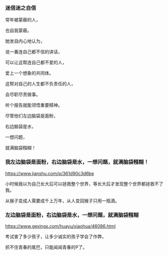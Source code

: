 ### 迷信迷之自信

常年被蒙蔽的人，

也自我蒙蔽。

她发自内心地认为，

说一番连自己都不信的讲话，

可以让这帮连自己都不爱的人，

爱上一个想象的共同体。

这帮对自己的人生都不负责任的人，

会尽职尽责做事。

听个报告就能领悟重要精神。

尽管他们左边脑袋是面粉，

右边脑袋是水，

一想问题，

就满脑袋糨糊！

### 我左边脑袋是面粉，右边脑袋是水，一想问题，就满脑袋糨糊！
https://www.jianshu.com/p/361d90c3d6be

小时候我以为自己长大后可以拯救整个世界，等长大后才发现整个世界都拯救不了我。

从猴子变成人需要成千上万年，从人变回猴子只用一瓶酒。
### 左边脑袋是面粉，右边脑袋是水，一想问题，就满脑袋糨糊
https://www.gexings.com/huayu/xiaohua/46086.html

考试害了多少孩子，让多少诚实的孩子学会了作弊。

抓不住青春的尾巴，只能闻闻青春的P了。
